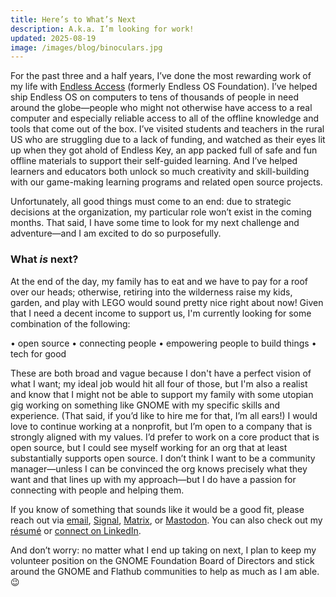 ```yaml
---
title: Here’s to What’s Next
description: A.k.a. I’m looking for work!
updated: 2025-08-19
image: /images/blog/binoculars.jpg
---
```


For the past three and a half years, I’ve done the most rewarding work of my life with [Endless Access](https://endlessaccess.org) (formerly Endless OS Foundation). I’ve helped ship Endless OS on computers to tens of thousands of people in need around the globe—people who might not otherwise have access to a real computer and especially reliable access to all of the offline knowledge and tools that come out of the box. I’ve visited students and teachers in the rural US who are struggling due to a lack of funding, and watched as their eyes lit up when they got ahold of Endless Key, an app packed full of safe and fun offline materials to support their self-guided learning. And I’ve helped learners and educators both unlock so much creativity and skill-building with our game-making learning programs and related open source projects.

Unfortunately, all good things must come to an end: due to strategic decisions at the organization, my particular role won’t exist in the coming months. That said, I have some time to look for my next challenge and adventure—and I am excited to do so purposefully.

### What _is_ next?

At the end of the day, my family has to eat and we have to pay for a roof over our heads; otherwise, retiring into the wilderness raise my kids, garden, and play with LEGO would sound pretty nice right about now! Given that I need a decent income to support us, I'm currently looking for some combination of the following: 

• open source
• connecting people
• empowering people to build things
• tech for good

These are both broad and vague because I don't have a perfect vision of what I want; my ideal job would hit all four of those, but I'm also a realist and know that I might not be able to support my family with some utopian gig working on something like GNOME with my specific skills and experience. (That said, if you’d like to hire me for that, I’m all ears!) I would love to continue working at a nonprofit, but I’m open to a company that is strongly aligned with my values. I’d prefer to work on a core product that is open source, but I could see myself working for an org that at least substantially supports open source. I don’t think I want to be a community manager—unless I can be convinced the org knows precisely what they want and that lines up with my approach—but I do have a passion for connecting with people and helping them.

If you know of something that sounds like it would be a good fit, please reach out via [email](mailto:job@cassidyjames.com), [Signal](https://signal.me/#eu/MaAGJHh_C36AKgv_VOidJ0e2WrFDp1TFEGV88d1GF_sDioh_00NLP6FmKtvJ1OmO), [Matrix](https://matrix.to/#/@cassidyjames:gnome.org), or [Mastodon](https://mastodon.blaede.family/@cassidy). You can also check out my [résumé](/resume) or [connect on LinkedIn](https://linkedin.com/in/cassidy-james-blaede).

And don’t worry: no matter what I end up taking on next, I plan to keep my volunteer position on the GNOME Foundation Board of Directors and stick around the GNOME and Flathub communities to help as much as I am able. 😉